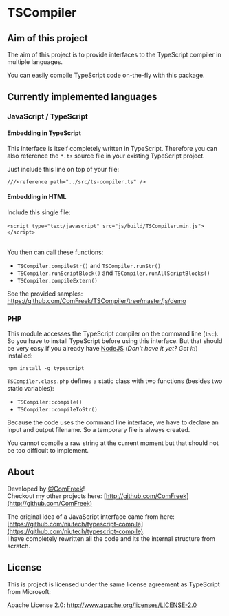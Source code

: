 # TSCompiler

## Aim of this project

The aim of this project is to provide interfaces to the TypeScript compiler in multiple languages.

You can easily compile TypeScript code on-the-fly with this package.

## Currently implemented languages

### JavaScript / TypeScript

#### Embedding in TypeScript

This interface is itself completely written in TypeScript. Therefore you can also reference the `*.ts` source file in your existing TypeScript project.

Just include this line on top of your file:

`///<reference path="../src/ts-compiler.ts" />`
<br />

#### Embedding in HTML

Include this single file:
<br /><br />
`<script type="text/javascript" src="js/build/TSCompiler.min.js"></script>`
<br /><br />

You then can call these functions:

- `TSCompiler.compileStr()` and `TSCompiler.runStr()`
- `TSCompiler.runScriptBlock()` and `TSCompiler.runAllScriptBlocks()`
- `TSCompiler.compileExtern()`

See the provided samples: <https://github.com/ComFreek/TSCompiler/tree/master/js/demo>

### PHP

This module accesses the TypeScript compiler on the command line (`tsc`). <br />
So you have to install TypeScript before using this interface. But that should be very easy if you already have [NodeJS](http://nodejs.org/) (<i>Don't have it yet? Get it!</i>) installed:

`npm install -g typescript`

`TSCompiler.class.php` defines a static class with two functions (besides two static variables):

- `TSCompiler::compile()`
- `TSCompiler::compileToStr()`

Because the code uses the command line interface, we have to declare an input and output filename.
So a temporary file is always created.

You cannot compile a raw string at the current moment but that should not be too difficult to implement.


## About

Developed by [@ComFreek](http://twitter.com/comfreek)!
<br />Checkout my other projects here: [http://github.com/ComFreek](http://github.com/ComFreek)

The original idea of a JavaScript interface came from here: [https://github.com/niutech/typescript-compile](https://github.com/niutech/typescript-compile).
<br />
I have completely rewritten all the code and its the internal structure from scratch.



## License

This is project is licensed under the same license agreement as TypeScript from Microsoft:

Apache License 2.0: <http://www.apache.org/licenses/LICENSE-2.0>